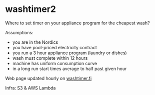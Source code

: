 # washtimer2

Where to set timer on your appliance program for the cheapest wash?


Assumptions:
 - you are in the Nordics
 - you have pool-priced electricity contract
 - you run a 3 hour appliance program (laundry or dishes)
 - wash must complete within 12 hours
 - machine has uniform consumption curve
 - in a long run start times average to half past given hour


Web page updated hourly on [washtimer.fi](https://www.washtimer.fi/)

Infra: S3 & AWS Lambda
